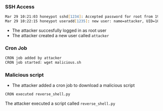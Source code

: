 ### SSH Access
```zsh
Mar 29 10:21:03 honeypot sshd[1234]: Accepted password for root from 192.168.1.11 port 54321 ssh2
Mar 29 10:22:15 honeypot useradd[1235]: new user: name=attacker, UID=1001, GID=1001
```
- The attacker succesfully logged in as root user
- The attacker created a new user called `attacker`

### Cron Job
```zsh
CRON job added by attacker
CRON job started: wget malicious.sh
```
### Malicious script
- The attacker added a cron job to download a malicious script
```zsh
CRON executed reverse_shell.py
```
The attacker executed a script called `reverse_shell.py`

